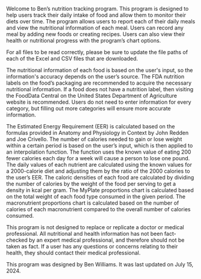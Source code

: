 Welcome to Ben’s nutrition tracking program. This program is designed to help users track their daily intake of food and allow them to monitor their diets over time. The program allows users to report each of their daily meals and view the nutritional information of each meal. Users can record any meal by adding new foods or creating recipes. Users can also view their health or nutritional progress with the program’s chart options. 

For all files to be read correctly, please be sure to update the file paths of each of the Excel and CSV files that are downloaded. 

The nutritional information of each food is based on the user's input, so the information's accuracy depends on the user’s source. The FDA nutrition labels on the food’s packaging are recommended to acquire the necessary nutritional information. If a food does not have a nutrition label, then visiting the FoodData Central on the United States Department of Agriculture website is recommended. Users do not need to enter information for every category, but filling out more categories will ensure more accurate information. 

The Estimated Energy Requirement (EER) is calculated based on the formulas provided in Anatomy and Physiology in Context by John Redden and Joe Crivello. The number of calories needed to gain or lose weight within a certain period is based on the user’s input, which is then applied to an interpolation function. The function uses the known value of eating 200 fewer calories each day for a week will cause a person to lose one pound. The daily values of each nutrient are calculated using the known values for a 2000-calorie diet and adjusting them by the ratio of the 2000 calories to the user’s EER. The caloric densities of each food are calculated by dividing the number of calories by the weight of the food per serving to get a density in kcal per gram. The MyPlate proportions chart is calculated based on the total weight of each food type consumed in the given period. The macronutrient proportions chart is calculated based on the number of calories of each macronutrient compared to the overall number of calories consumed. 

This program is not designed to replace or replicate a doctor or medical professional. All nutritional and health information has not been fact-checked by an expert medical professional, and therefore should not be taken as fact. If a user has any questions or concerns relating to their health, they should contact their medical professional.

This program was designed by Ben Williams. It was last updated on July 15, 2024. 
